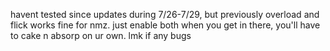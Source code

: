 
havent tested since updates during 7/26-7/29, but previously overload and flick works fine for nmz. 
just enable both when you get in there, you'll have to cake n absorp on ur own. lmk if any bugs
